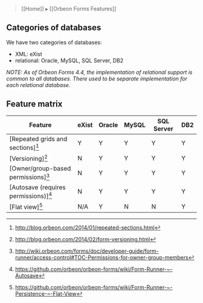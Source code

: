 > [[Home]] ▸ [[Orbeon Forms Features]]

## Categories of databases

We have two categories of databases:

- XML: eXist
- relational: Oracle, MySQL, SQL Server, DB2

*NOTE: As of Orbeon Forms 4.4, the implementation of relational support is common to all databases. There used to be separate implementation for each relational database.*

## Feature matrix

Feature                              | eXist | Oracle | MySQL | SQL Server | DB2
-------------------------------------|-------|--------|-------|------------|----
[Repeated grids and sections][^1]    | Y     | Y      |Y      |Y           |Y
[Versioning][^2]                     | N     | Y      |Y      |Y           |Y
[Owner/group-based permissions][^3]  | N     | Y      |Y      |Y           |Y
[Autosave (requires permissions)][^4]| N     | Y      |Y      |Y           |Y
[Flat view][^5]                      | N/A   | Y      |N      |N           |Y

[^1]: http://blog.orbeon.com/2014/01/repeated-sections.html
[^2]: http://blog.orbeon.com/2014/02/form-versioning.html
[^3]: http://wiki.orbeon.com/forms/doc/developer-guide/form-runner/access-control#TOC-Permissions-for-owner-group-members
[^4]: https://github.com/orbeon/orbeon-forms/wiki/Form-Runner-~-Autosave
[^5]: https://github.com/orbeon/orbeon-forms/wiki/Form-Runner-~-Persistence-~-Flat-View